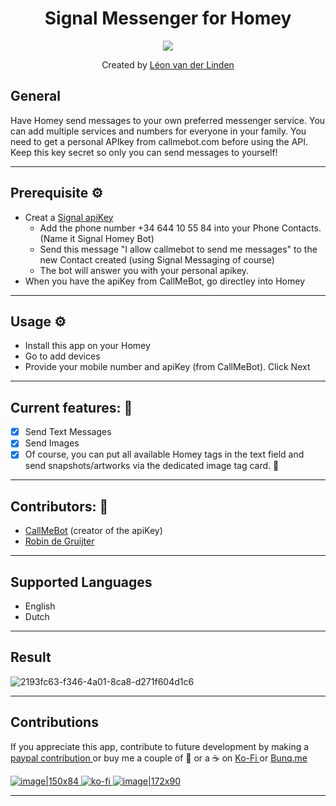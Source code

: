 <h1 align="center">Signal Messenger for Homey</h1>
<p align="center">
  <a href="https://homey.app/nl-nl/apps/author/5d4da77a2c836a50f6936070/page/0/">
    <img src="https://eu-images.contentstack.com/v3/assets/blt66983808af36a8ef/bltbe938469c1749ef1/638683397c632a792c871000/signalapp-boumenjapet-AdobeStock.jpeg?quality=80&format=webply&width=690" />
  </a>
</p>

<p align="center">Created by <a href="https://homey.app/nl-nl/apps/author/">Léon van der Linden</a></p> 
  

## General
Have Homey send messages to your own preferred messenger service. You can add multiple services and numbers for everyone in your family. 
You need to get a personal APIkey from callmebot.com before using the API. Keep this key secret so only you can send messages to yourself!


---

## Prerequisite ⚙
- Creat a [Signal apiKey]([https://textmebot.com/#lepopup-NewApiKey](https://www.callmebot.com/blog/free-api-signal-send-messages/))
   - Add the phone number +34 644 10 55 84 into your Phone Contacts. (Name it Signal Homey Bot)
   - Send this message "I allow callmebot to send me messages" to the new Contact created (using Signal Messaging of course)
   - The bot will answer you with your personal apikey.
- When you have the apiKey from CallMeBot, go directley into Homey

---

## Usage ⚙
- Install this app on your Homey
- Go to add devices
- Provide your mobile number and apiKey (from CallMeBot). Click Next

---


## Current features: 🔧
- [x] Send Text Messages
- [x] Send Images
- [x] Of course, you can put all available Homey tags in the text field and send snapshots/artworks via the dedicated image tag card. :tada:

---
  
## Contributors: 🔧
- <a href="https://callmebot.com">CallMeBot</a> (creator of the apiKey)
- <a href="https://github.com/gruijter">Robin de Gruijter</a> 

---

## Supported Languages
-  English
-  Dutch

---

## Result
![2193fc63-f346-4a01-8ca8-d271f604d1c6](https://github.com/LRvdLinden/nl.lrvdlinden.signal/assets/77990847/cac20c68-cac9-4977-ab72-c3e4fc4ad74d)

---

## Contributions

If you appreciate this app, contribute to future development by making a [paypal contribution ](https://www.paypal.me/lrvdlinden)
or buy me a couple of :beers: or a :coffee: on [Ko-Fi ](https://ko-fi.com/lrvdlinden_homey#checkoutModal) or [Bunq.me ](https://bunq.me/lrvdlinden)

[![image|150x84](upload://5Rtagdo7TObzh9u8haIuXaXBJbc) ](https://paypal.me/lrvdlinden) [![ko-fi](https://ko-fi.com/img/githubbutton_sm.svg) ](https://ko-fi.com/lrvdlinden_homey#checkoutModal)[![image|172x90](upload://iSgqkM7Zaw5s5hwVVnAqXNDQLG9) ](https://bunq.me/lrvdlinden)

---
